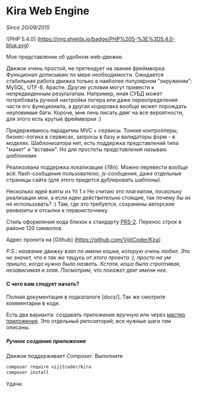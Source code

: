 # Kira Web Engine
*Since 20/09/2015*

![PHP 5.4.0] (https://img.shields.io/badge/PHP%205-%3E%3D5.4.0-blue.svg)

Мое представление об удобном web-движке.

Движок очень простой, не претендует на звание фреймворка. Функционал дописываю по мере необходимости. Ожидается стабильная работа движка только в наиболее популярном "окружении": MySQL, UTF-8, Apache. Другие условия могут привести к непредвиденным результатам. Например, иная СУБД может потребовать ручной настройки логера или даже переопределения части его функционала, а другая кодировка вообще может порождать неуловимые баги. Короче, мне лень писать двиг на все вероятности, для этого есть крутые фреймворки :)

Придерживаюсь парадигмы MVC + сервисы. Тонкие контроллеры, бизнес-логика в сервисах, запросы в базу и валидаторы форм - в моделях. Шаблонизатора нет, есть поддержка представлений типа "макет" и "вставки". Но для простоты *представления* называю *шаблонами*.

Реализована поддержка локализации (i18n). Можно перевести вообще всё: flash-сообщения пользователю, js-сообщения, даже отдельные страницы сайта (для этого придется дублировать шаблоны).

Несколько идей взяты из Yii 1.x Не считаю это плагиатом, поскольку реализации мои, а если идеи действительно стоящие, так почему бы их не использовать? :) Там, где это требуется, сохранены авторские реквизиты и отсылки к первоисточнику.

Стиль оформления кода близок к стандарту [PRS-2](https://github.com/php-fig/fig-standards/blob/master/accepted/PSR-2-coding-style-guide.md). Перенос строк в районе 120 символов.

Адрес проекта на [Github] (https://github.com/VijitCoder/Kira)

*P.S.: название движку взял по имени кошки, которую очень любил. Это не значит, что я так же тащусь от этого проекта :), просто на ум пришло, когда нужно было назвать. Кстати, коша была строптивая, независимая и злая. Посмотрим, что покажет двиг имени нее.*

#### С чего вам следует начать?

Полная документация в подкаталоге [docs/]. Так же смотрите комментарии в коде.

Есть два варианта: создавать приложение вручную или через [мастер приложения](https://github.com/VijitCoder/kira_app_master). Это отдельный репозиторий, все нужные шаги там описаны.

##### Ручное создание приложения

Движок поддерживает *Composer*. Выполните

```sh
composer require vijitcoder/kira
composer install
```

Удачи.
